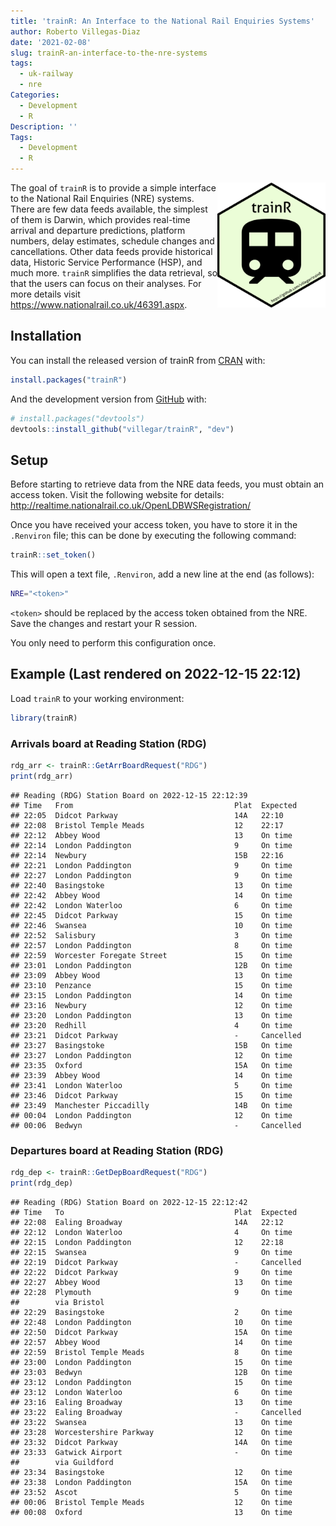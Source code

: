```yaml
---
title: 'trainR: An Interface to the National Rail Enquiries Systems'
author: Roberto Villegas-Diaz
date: '2021-02-08'
slug: trainR-an-interface-to-the-nre-systems
tags:
  - uk-railway
  - nre
Categories:
  - Development
  - R
Description: ''
Tags:
  - Development
  - R
---
```


<img src="https://raw.githubusercontent.com/villegar/trainR/main/inst/images/logo.png" alt="logo" align="right" height=200px/>

The goal of `trainR` is to provide a simple interface to the 
National Rail Enquiries (NRE) systems. There are few data feeds 
available, the simplest of them is Darwin, which provides real-time 
arrival and departure predictions, platform numbers, delay estimates, 
schedule changes and cancellations. Other data feeds provide historical 
data, Historic Service Performance (HSP), and much more. `trainR` 
simplifies the data retrieval, so that the users can focus on their 
analyses. For more details visit 
https://www.nationalrail.co.uk/46391.aspx.

## Installation

You can install the released version of trainR from [CRAN](https://CRAN.R-project.org) with:

``` r
install.packages("trainR")
```

And the development version from [GitHub](https://github.com/) with:

``` r
# install.packages("devtools")
devtools::install_github("villegar/trainR", "dev")
```

## Setup
Before starting to retrieve data from the NRE data feeds, you must obtain an access token. 
Visit the following website for details: http://realtime.nationalrail.co.uk/OpenLDBWSRegistration/

Once you have received your access token, you have to store it in the `.Renviron` file; this can be 
done by executing the following command:


```r
trainR::set_token()
```

This will open a text file, `.Renviron`, add a new line at the end (as follows):

```bash
NRE="<token>"
```

`<token>` should be replaced by the access token obtained from the NRE. Save the changes and restart 
your R session.

You only need to perform this configuration once.

## Example (Last rendered on 2022-12-15 22:12)

Load `trainR` to your working environment:

```r
library(trainR)
```

### Arrivals board at Reading Station (RDG)


```r
rdg_arr <- trainR::GetArrBoardRequest("RDG")
print(rdg_arr)
```

```
## Reading (RDG) Station Board on 2022-12-15 22:12:39
## Time   From                                    Plat  Expected
## 22:05  Didcot Parkway                          14A   22:10
## 22:08  Bristol Temple Meads                    12    22:17
## 22:12  Abbey Wood                              13    On time
## 22:14  London Paddington                       9     On time
## 22:14  Newbury                                 15B   22:16
## 22:21  London Paddington                       9     On time
## 22:27  London Paddington                       9     On time
## 22:40  Basingstoke                             13    On time
## 22:42  Abbey Wood                              14    On time
## 22:42  London Waterloo                         6     On time
## 22:45  Didcot Parkway                          15    On time
## 22:46  Swansea                                 10    On time
## 22:52  Salisbury                               3     On time
## 22:57  London Paddington                       8     On time
## 22:59  Worcester Foregate Street               15    On time
## 23:01  London Paddington                       12B   On time
## 23:09  Abbey Wood                              13    On time
## 23:10  Penzance                                15    On time
## 23:15  London Paddington                       14    On time
## 23:16  Newbury                                 12    On time
## 23:20  London Paddington                       13    On time
## 23:20  Redhill                                 4     On time
## 23:21  Didcot Parkway                          -     Cancelled
## 23:27  Basingstoke                             15B   On time
## 23:27  London Paddington                       12    On time
## 23:35  Oxford                                  15A   On time
## 23:39  Abbey Wood                              14    On time
## 23:41  London Waterloo                         5     On time
## 23:46  Didcot Parkway                          15    On time
## 23:49  Manchester Piccadilly                   14B   On time
## 00:04  London Paddington                       12    On time
## 00:06  Bedwyn                                  -     Cancelled
```

### Departures board at Reading Station (RDG)


```r
rdg_dep <- trainR::GetDepBoardRequest("RDG")
print(rdg_dep)
```

```
## Reading (RDG) Station Board on 2022-12-15 22:12:42
## Time   To                                      Plat  Expected
## 22:08  Ealing Broadway                         14A   22:12
## 22:12  London Waterloo                         4     On time
## 22:15  London Paddington                       12    22:18
## 22:15  Swansea                                 9     On time
## 22:19  Didcot Parkway                          -     Cancelled
## 22:22  Didcot Parkway                          9     On time
## 22:27  Abbey Wood                              13    On time
## 22:28  Plymouth                                9     On time
##        via Bristol                             
## 22:29  Basingstoke                             2     On time
## 22:48  London Paddington                       10    On time
## 22:50  Didcot Parkway                          15A   On time
## 22:57  Abbey Wood                              14    On time
## 22:59  Bristol Temple Meads                    8     On time
## 23:00  London Paddington                       15    On time
## 23:03  Bedwyn                                  12B   On time
## 23:12  London Paddington                       15    On time
## 23:12  London Waterloo                         6     On time
## 23:16  Ealing Broadway                         13    On time
## 23:22  Ealing Broadway                         -     Cancelled
## 23:22  Swansea                                 13    On time
## 23:28  Worcestershire Parkway                  12    On time
## 23:32  Didcot Parkway                          14A   On time
## 23:33  Gatwick Airport                         -     On time
##        via Guildford                           
## 23:34  Basingstoke                             12    On time
## 23:38  London Paddington                       15A   On time
## 23:52  Ascot                                   5     On time
## 00:06  Bristol Temple Meads                    12    On time
## 00:08  Oxford                                  13    On time
```
